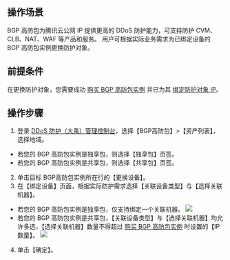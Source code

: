 ## 操作场景
BGP 高防包为腾讯云公网 IP 提供更高的 DDoS 防护能力，可支持防护 CVM、CLB、NAT、WAF 等产品和服务。
用户可根据实际业务需求为已绑定设备的 BGP 高防包实例更换防护对象。

## 前提条件
在更换防护对象，您需要成功 [购买 BGP 高防包实例](https://intl.cloud.tencent.com/document/product/1029/31748) 并已为其 [绑定防护对象 IP](https://intl.cloud.tencent.com/document/product/1029/31750)。

## 操作步骤
1. 登录 [DDoS 防护（大禹）管理控制台](https://console.cloud.tencent.com/dayu/bgp_v2)，选择【BGP高防包】>【资产列表】，选择地域。
 - 若您的 BGP 高防包实例是独享包，则选择【独享包】页签。
 - 若您的 BGP 高防包实例是共享包，则选择【共享包】页签。
2. 单击目标 BGP高防包实例所在行的【更换设备】。
3. 在【绑定设备】页面，根据实际防护需求选择【关联设备类型】与【选择关联机器】。
  - 若您的 BGP 高防包实例是独享包，仅支持绑定一个关联机器。
	 ![](https://main.qcloudimg.com/raw/22904a13d680e76b8e158fc0a5b395b0.png)
 - 若您的 BGP 高防包实例是共享包，【关联设备类型】与【选择关联机器】均允许多选，【选择关联机器】数量不得超过 [购买 BGP 高防包实例](https://intl.cloud.tencent.com/document/product/1029/31748) 时设置的【IP 数量】。
![](https://main.qcloudimg.com/raw/5f3d248141bb1ca481e267719f564521.png)
4. 单击【确定】。
